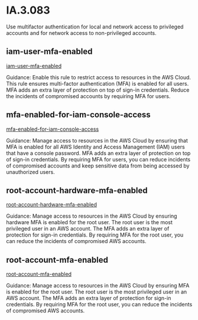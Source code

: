 # IA.3.083
Use multifactor authentication for local and network access to privileged accounts and for network access to non-privileged accounts.

##  iam-user-mfa-enabled
[iam-user-mfa-enabled](https://docs.aws.amazon.com/config/latest/developerguide/iam-user-mfa-enabled.html)

Guidance:
Enable this rule to restrict access to resources in the AWS Cloud. This rule ensures multi-factor authentication (MFA) is enabled for all users. MFA adds an extra layer of protection on top of sign-in credentials. Reduce the incidents of compromised accounts by requiring MFA for users.

##  mfa-enabled-for-iam-console-access
[mfa-enabled-for-iam-console-access](https://docs.aws.amazon.com/config/latest/developerguide/mfa-enabled-for-iam-console-access.html)

Guidance:
Manage access to resources in the AWS Cloud by ensuring that MFA is enabled for all AWS Identity and Access Management (IAM) users that have a console password. MFA adds an extra layer of protection on top of sign-in credentials. By requiring MFA for users, you can reduce incidents of compromised accounts and keep sensitive data from being accessed by unauthorized users.

##  root-account-hardware-mfa-enabled
[root-account-hardware-mfa-enabled](https://docs.aws.amazon.com/config/latest/developerguide/root-account-hardware-mfa-enabled.html)

Guidance:
Manage access to resources in the AWS Cloud by ensuring hardware MFA is enabled for the root user. The root user is the most privileged user in an AWS account. The MFA adds an extra layer of protection for sign-in credentials. By requiring MFA for the root user, you can reduce the incidents of compromised AWS accounts.

##  root-account-mfa-enabled
[root-account-mfa-enabled](https://docs.aws.amazon.com/config/latest/developerguide/root-account-mfa-enabled.html)

Guidance:
Manage access to resources in the AWS Cloud by ensuring MFA is enabled for the root user. The root user is the most privileged user in an AWS account. The MFA adds an extra layer of protection for sign-in credentials. By requiring MFA for the root user, you can reduce the incidents of compromised AWS accounts.
